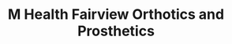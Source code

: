 ---
title: "M Health Fairview Orthotics and Prosthetics"
url: /saint-paul/m-health-fairview-orthotics-and-prosthetics/
shop: medical supply
---